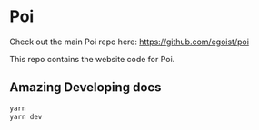 # Poi

Check out the main Poi repo here: https://github.com/egoist/poi

This repo contains the website code for Poi.

## Amazing Developing docs

```bash
yarn 
yarn dev
```
